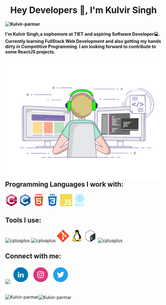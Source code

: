 
<h1 align="center">Hey Developers 👋, I'm Kulvir Singh</h1>
<p align="center"><b>
<p align="left"> <img src="https://komarev.com/ghpvc/?username=Kulvir-parmar&label=Profile%20views&color=129e00&style=plastic" alt="Kulvir-parmar" /> </p>

I'm Kulvir Singh,a sophomore at TIET and aspiring Software Developer💻. Currently learning FullStack Web Development and also getting my hands dirty in Competitive Programming. I am looking forward to contribute to some ReactJS projects.
</p>
</b>

##
<img align="right" title="Code" alt="Kulvir Singh" width="500" src="animation.gif" />


<!-- <br> -->
<!-- 
- 🔭 I’m currently working on **Secret Project🤫**.
- 🌱 I’m currently learning **DSA and ReactJS**.
- 👯 I’m looking to collaborate on any **ReactJS** projects.
- 🤝 I'm Looking for help with **DSA**.
- 💬 Ask me about anything ig!
- 📫 Reach me at kulvirs734@gmail.com
- ⚡️ Fun fact **I love to play Valorant and Watch Animeeee**.
<br><br> -->
<div>

## Programming Languages I work with: <br>
<a ><img src="https://raw.githubusercontent.com/devicons/devicon/master/icons/cplusplus/cplusplus-original.svg" alt="cplusplus" width="40" height="40"/></a>
<a ><img src="https://raw.githubusercontent.com/devicons/devicon/master/icons/c/c-original.svg" alt="cplusplus" width="40" height="40"/></a>
<a ><img src="https://raw.githubusercontent.com/devicons/devicon/master/icons/html5/html5-plain-wordmark.svg" alt="cplusplus" width="40" height="40"/></a>
<a ><img src="https://raw.githubusercontent.com/devicons/devicon/master/icons/css3/css3-plain-wordmark.svg" alt="cplusplus" width="40" height="40"/></a>
<a ><img src="https://raw.githubusercontent.com/devicons/devicon/master/icons/javascript/javascript-plain.svg" alt="cplusplus" width="40" height="40"/></a>
<a ><img src="https://raw.githubusercontent.com/devicons/devicon/master/icons/react/react-original-wordmark.svg" alt="cplusplus" width="40" height="40"/></a>


## Tools I use: <br>
<a ><img src="https://www.vectorlogo.zone/logos/visualstudio_code/visualstudio_code-icon.svg" alt="cplusplus" width="40" height="40"/></a>
<a ><img src="https://www.vectorlogo.zone/logos/github/github-tile.svg" alt="cplusplus" width="40" height="40"/></a>
<a ><img src="https://raw.githubusercontent.com/devicons/devicon/master/icons/git/git-plain.svg" alt="cplusplus" width="40" height="40"/></a>
<a ><img src="https://raw.githubusercontent.com/devicons/devicon/master/icons/linux/linux-original.svg" alt="cplusplus" width="40" height="40"/></a>
<a ><img src="https://raw.githubusercontent.com/devicons/devicon/master/icons/bash/bash-original.svg" alt="cplusplus" width="40" height="40"/></a>
<a ><img src="https://www.vectorlogo.zone/logos/discordapp/discordapp-tile.svg" alt="cplusplus" width="35" height="40"/></a>
## Connect with me: 
  <p>
<a href="mailto:kulvirs734@gmail.com"><img src="https://img.icons8.com/bubbles/50/000000/gmail-new.png" width="60"></a> 
<a href="https://www.linkedin.com/in/kulvir-singh-a88353201"><img src="https://github.com/aritraroy/social-icons/blob/master/linkedin-icon.png?raw=true" width="60"></a>
<a href="https://instagram.com/parmar_kulvir"><img src="https://github.com/aritraroy/social-icons/blob/master/instagram-icon.png?raw=true" width="60"></a>
<a href="https://twitter.com/ParmarKulvir"><img src="https://github.com/aritraroy/social-icons/blob/master/twitter-icon.png?raw=true" width="60"></a>
   
</p>
</h3>
</div>

##
<p><img align="left" src="https://github-readme-stats.vercel.app/api/top-langs?username=Kulvir-parmar&show_icons=true&locale=en&layout=compact" alt="Kulvir-parmar" /></p>

<p><img align="center" src="https://github-readme-stats.vercel.app/api?username=Kulvir-parmar&show_icons=true&locale=en" alt="Kulvir-parmar" /></p>
   


